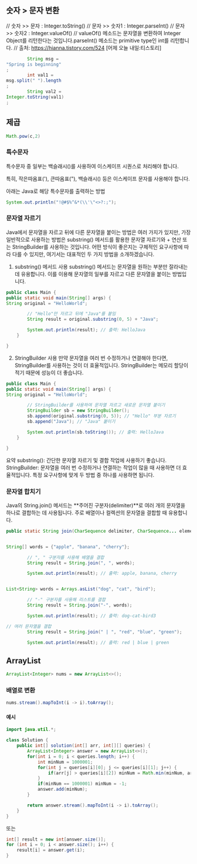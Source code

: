 ## 숫자 > 문자 변환

// 숫자 >> 문자 : Integer.toString()
// 문자 >> 숫자1 : Integer.parseInt()
// 문자 >> 숫자2 : Integer.valueOf()
// valueOf() 메소드는 문자열을 변환하여 Integer Object를 리턴한다는 것입니다.parseInt() 메소드는 primitive type인 int를 리턴합니다.
// 출처: https://hianna.tistory.com/524 [어제 오늘 내일:티스토리]

```java
        String msg =
"Spring is beginning"
;
        int val1 =
msg.split(" ").length
;
        String val2 =
Integer.toString(val1)
;
```

## 제곱

```java
Math.pow(c,2)
```

### 특수문자

특수문자 중 일부는 백슬래시(\)를 사용하여 이스케이프 시퀀스로 처리해야 합니다.

특히, 작은따옴표('), 큰따옴표("), 백슬래시(\) 등은 이스케이프 문자를 사용해야 합니다.

아래는 Java로 해당 특수문자를 출력하는 방법

```java
System.out.println("!@#$%^&*(\\'\"<>?:;");
```

### 문자열 자르기

Java에서 문자열을 자르고 뒤에 다른 문자열을 붙이는 방법은 여러 가지가 있지만, 가장 일반적으로 사용하는 방법은 substring() 메서드를 활용한 문자열 자르기와 + 연산 또는 StringBuilder를 사용하는 것입니다. 어떤 방식이 좋은지는 구체적인 요구사항에 따라 다를 수 있지만, 여기서는 대표적인 두 가지 방법을 소개하겠습니다.

1. substring() 메서드 사용
   substring() 메서드는 문자열을 원하는 부분만 잘라내는 데 유용합니다. 이를 이용해 문자열의 일부를 자르고 다른 문자열을 붙이는 방법입니다.

```java
public class Main {
public static void main(String[] args) {
String original = "HelloWorld";

        // "Hello"만 자르고 뒤에 "Java"를 붙임
        String result = original.substring(0, 5) + "Java";

        System.out.println(result); // 출력: HelloJava
    }

}
```

2. StringBuilder 사용
   만약 문자열을 여러 번 수정하거나 연결해야 한다면, StringBuilder를 사용하는 것이 더 효율적입니다. StringBuilder는 메모리 할당이 적기 때문에 성능이 더 좋습니다.

```java
public class Main {
public static void main(String[] args) {
String original = "HelloWorld";

        // StringBuilder를 사용하여 문자열 자르고 새로운 문자열 붙이기
        StringBuilder sb = new StringBuilder();
        sb.append(original.substring(0, 5)); // "Hello" 부분 자르기
        sb.append("Java"); // "Java" 붙이기

        System.out.println(sb.toString()); // 출력: HelloJava
    }

}
```

요약
substring(): 간단한 문자열 자르기 및 결합 작업에 사용하기 좋습니다.
StringBuilder: 문자열을 여러 번 수정하거나 연결하는 작업이 많을 때 사용하면 더 효율적입니다.
특정 요구사항에 맞게 두 방법 중 하나를 사용하면 됩니다.

### 문자열 합치기

Java의 String.join() 메서드는 **주어진 구분자(delimiter)**로 여러 개의 문자열을 하나로 결합하는 데 사용됩니다. 주로 배열이나 컬렉션의 문자열을 결합할 때 유용합니다.

```java
public static String join(CharSequence delimiter, CharSequence... elements)


String[] words = {"apple", "banana", "cherry"};

        // ", " 구분자를 사용해 배열을 결합
        String result = String.join(", ", words);

        System.out.println(result); // 출력: apple, banana, cherry


List<String> words = Arrays.asList("dog", "cat", "bird");

        // "-" 구분자를 사용해 리스트를 결합
        String result = String.join("-", words);

        System.out.println(result); // 출력: dog-cat-bird3

// 여러 문자열을 결합
        String result = String.join(" | ", "red", "blue", "green");

        System.out.println(result); // 출력: red | blue | green
```

## ArrayList

```java
ArrayList<Integer> nums = new ArrayList<>();
```

### 배열로 변환

```java
nums.stream().mapToInt(i -> i).toArray();
```

#### 예시

```java
import java.util.*;

class Solution {
    public int[] solution(int[] arr, int[][] queries) {
        ArrayList<Integer> answer = new ArrayList<>();
        for(int i = 0; i < queries.length; i++) {
            int minNum = 1000001;
            for(int j = queries[i][0]; j <= queries[i][1]; j++) {
                if(arr[j] > queries[i][2]) minNum = Math.min(minNum, arr[j]);
            }
            if(minNum == 1000001) minNum = -1;
            answer.add(minNum);
        }

        return answer.stream().mapToInt(i -> i).toArray();
    }
}
```

또는

```java
int[] result = new int[answer.size()];
for (int i = 0; i < answer.size(); i++) {
    result[i] = answer.get(i);
}
```
